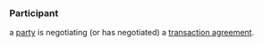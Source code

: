### Participant

a <a href="https://essif-lab.github.io/framework/docs/terms/party" hovertext="Party: an Entity that sets its Objectives, maintains its Knowledge, and uses that Knowledge to pursue its Objectives in an autonomous (sovereign) manner. Humans and Organizations are the typical examples.">party</a> is negotiating (or has negotiated) a <a href="https://essif-lab.github.io/framework/docs/terms/transaction-agreement" hovertext="Transaction Agreement (for a specific Business Transaction): the set of rules that specify the rights (Expectations) and duties (Obligations) of Participants towards one another in the context of a specific Business Transaction.">transaction agreement</a>.